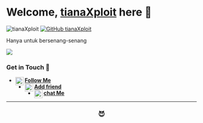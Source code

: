 # Welcome, [tianaXploit](http://tianaXploit.net) here 🙌

![tianaXploit](https://komarev.com/ghpvc/?username=tianaXploit&label=Views&color=blue&style=plastic)
[![GitHub tianaXploit](https://img.shields.io/github/followers/tianaXploit?label=follow&style=social)](https://github.com/tianaXploit)

Hanya untuk bersenang-senang

[<img align="center" src="https://github-readme-stats.vercel.app/api/top-langs/?username=tianaXploit&theme=light&hide_langs_below=1" />](https://github.com/tianaXploit)
<!-- Buset liat raw, pasti bang jago nih -->

### Get in Touch 🔎
- [<img alt="tianaXploit Instagram" align="left" width="22px" src="https://cdn.jsdelivr.net/npm/simple-icons@v3/icons/instagram.svg" /> **Follow Me**](https://instagram.com/tianacode)<br />
- [<img alt="tianaXploit Facebook" align="left" width="22px" src="https://cdn.jsdelivr.net/npm/simple-icons@v3/icons/facebook.svg" /> **Add friend**](https://www.facebook.com/profile.php?id=100010708354070)<br />
- [<img alt="tianaXploit Telegram" align="left" width="22px" src="https://cdn.jsdelivr.net/npm/simple-icons@v3/icons/telegram.svg" /> **chat Me**](https://t.me/apeyapoy)<br />
<!-- Mau nyontek yaaaa? Awokawok dasar anjing ya kamu -->

----------

<div align="center">
    <h3>😈</h3>
</div>
